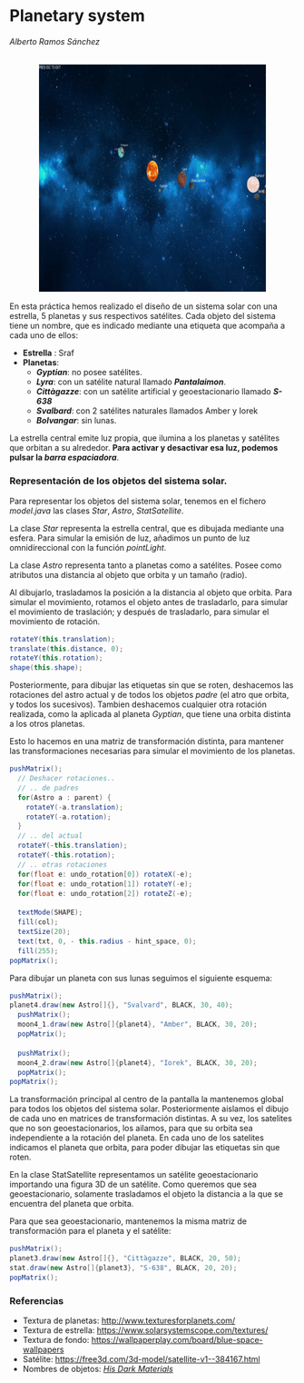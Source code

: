 
# Planetary system

###### Alberto Ramos Sánchez

<center><img src="export.gif" width="400" height="400" alt="Sistema solar"/></center>

En esta práctica hemos realizado el diseño de un sistema solar con una estrella, 5 planetas y sus respectivos satélites. Cada objeto del sistema tiene un nombre, que es indicado mediante una etiqueta que acompaña a cada uno de ellos:

- __Estrella__ : Sraf
- __Planetas__:
  - __*Gyptian*__: no posee satélites.
  - __*Lyra*__: con un satélite natural llamado __*Pantalaimon*__.
  - __*Cittàgazze*__: con un satélite artificial y geoestacionario llamado __*S-638*__
  - __*Svalbard*__: con 2 satélites naturales llamados Amber y Iorek
  - __*Bolvangar*__: sin lunas.

La estrella central emite luz propia, que ilumina a los planetas y satélites que orbitan a su alrededor. __Para activar y desactivar esa luz, podemos pulsar la *barra espaciadora*__.

### Representación de los objetos del sistema solar.

Para representar los objetos del sistema solar, tenemos en el fichero *model.java* las clases *Star*, *Astro*, *StatSatellite*.

La clase *Star* representa la estrella central, que es dibujada mediante una esfera. Para simular la emisión de luz, añadimos un punto de luz omnidireccional con la función *pointLight*.

La clase *Astro* representa tanto a planetas como a satélites. Posee como atributos una distancia al objeto que orbita y un tamaño (radio).

Al dibujarlo, trasladamos la posición a la distancia al objeto que orbita. Para simular el movimiento, rotamos el objeto antes de trasladarlo, para simular el movimiento de traslación; y después de trasladarlo, para simular el movimiento de rotación.
```java
rotateY(this.translation);
translate(this.distance, 0);
rotateY(this.rotation);
shape(this.shape);
```
Posteriormente, para dibujar las etiquetas sin que se roten, deshacemos las rotaciones del astro actual y de todos los objetos *padre* (el atro que orbita, y todos los sucesivos). Tambien deshacemos cualquier otra rotación realizada, como la aplicada al planeta *Gyptian*, que tiene una orbita distinta a los otros planetas.

Esto lo hacemos en una matriz de transformación distinta, para mantener las transformaciones necesarias para simular el movimiento de los planetas.


```java
pushMatrix();
  // Deshacer rotaciones..
  // .. de padres
  for(Astro a : parent) {
    rotateY(-a.translation);
    rotateY(-a.rotation);
  }
  // .. del actual
  rotateY(-this.translation);
  rotateY(-this.rotation);
  // .. otras rotaciones
  for(float e: undo_rotation[0]) rotateX(-e);
  for(float e: undo_rotation[1]) rotateY(-e);
  for(float e: undo_rotation[2]) rotateZ(-e);

  textMode(SHAPE);
  fill(col);
  textSize(20);
  text(txt, 0, - this.radius - hint_space, 0);
  fill(255);
popMatrix();
```

Para dibujar un planeta con sus lunas seguimos el siguiente esquema:

```java
pushMatrix();
planet4.draw(new Astro[]{}, "Svalvard", BLACK, 30, 40);
  pushMatrix();
  moon4_1.draw(new Astro[]{planet4}, "Amber", BLACK, 30, 20);
  popMatrix();

  pushMatrix();
  moon4_2.draw(new Astro[]{planet4}, "Iorek", BLACK, 30, 20);
  popMatrix();
popMatrix();
```
La transformación principal al centro de la pantalla la mantenemos global para todos los objetos del sistema solar. Posteriormente aislamos el dibujo de cada uno en matrices de transformación distintas. A su vez, los satelites que no son geoestacionarios, los ailamos, para que su orbita sea independiente a la rotación del planeta. En cada uno de los satelites indicamos el planeta que orbita, para poder dibujar las etiquetas sin que roten.


En la clase StatSatellite representamos un satélite geoestacionario importando una figura 3D de un satélite. Como queremos que sea geoestacionario, solamente trasladamos el objeto la distancia a la que se encuentra del planeta que orbita.

Para que sea geoestacionario, mantenemos la misma matriz de transformación para el planeta y el satélite:

```java
pushMatrix();
planet3.draw(new Astro[]{}, "Cittàgazze", BLACK, 20, 50);
stat.draw(new Astro[]{planet3}, "S-638", BLACK, 20, 20);
popMatrix();
```

### Referencias

- Textura de planetas: <http://www.texturesforplanets.com/>
- Textura de estrella: <https://www.solarsystemscope.com/textures/>
- Textura de fondo: <https://wallpaperplay.com/board/blue-space-wallpapers>
- Satélite: <https://free3d.com/3d-model/satellite-v1--384167.html>
- Nombres de objetos: [*His Dark Materials*](https://en.wikipedia.org/wiki/His_Dark_Materials)
